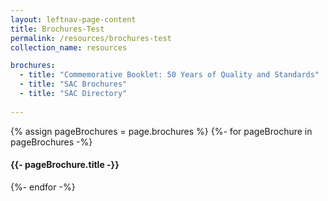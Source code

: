 ```yaml
---
layout: leftnav-page-content
title: Brochures-Test
permalink: /resources/brochures-test
collection_name: resources

brochures:
  - title: "Commemorative Booklet: 50 Years of Quality and Standards"
  - title: "SAC Brochures"
  - title: "SAC Directory"
  
---
```


{% assign pageBrochures = page.brochures %}
{%- for pageBrochure in pageBrochures -%}
  <h4>{{- pageBrochure.title -}}</h4>
{%- endfor -%}

